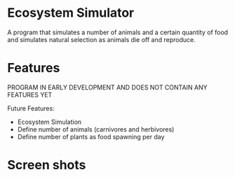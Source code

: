 # Ecosystem Simulator
A program that simulates a number of animals and a certain quantity of food and simulates natural selection as animals die off and reproduce.

# Features
PROGRAM IN EARLY DEVELOPMENT AND DOES NOT CONTAIN ANY FEATURES YET

Future Features:
  * Ecosystem Simulation
  * Define number of animals (carnivores and herbivores)
  * Define number of plants as food spawning per day

# Screen shots
